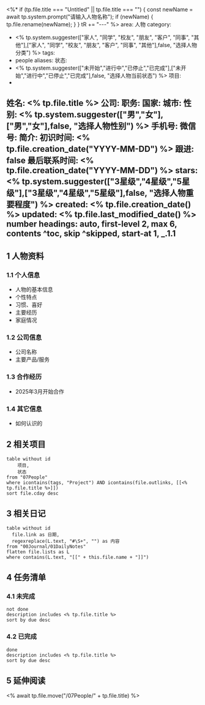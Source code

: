 <%*
if (tp.file.title === "Untitled" || tp.file.title === "") {
    const newName = await tp.system.prompt("请输入人物名称");
    if (newName) {
        tp.file.rename(newName);
    }
}
 tR += "---"
 %>
area: 人物
category:
 - <% tp.system.suggester(["家人", "同学", "校友", "朋友", "客户", "同事", "其他"],["家人", "同学", "校友", "朋友", "客户", "同事", "其他"],false, "选择人物分类") %>
tags:
  - people
aliases: 
状态:
  - <% tp.system.suggester(["未开始","进行中","已停止","已完成"],["未开始","进行中","已停止","已完成"],false, "选择人物当前状态") %>
项目: 
  - 
姓名: <% tp.file.title %>
公司: 
职务: 
国家: 
城市: 
性别: <% tp.system.suggester(["男","女"],["男","女"],false, "选择人物性别") %>
手机号: 
微信号: 
简介: 
初识时间: <% tp.file.creation_date("YYYY-MM-DD") %>
跟进: false
最后联系时间: <% tp.file.creation_date("YYYY-MM-DD") %>
stars: <% tp.system.suggester(["3星级","4星级","5星级"],["3星级","4星级","5星级"],false, "选择人物重要程度") %>
created: <% tp.file.creation_date() %>
updated: <% tp.file.last_modified_date() %>
number headings: auto, first-level 2, max 6, contents ^toc, skip ^skipped, start-at 1, _.1.1
---

## 1 人物资料

### 1.1 个人信息
- 人物的基本信息
- 个性特点
- 习惯、喜好
- 主要经历
- 家庭情况

### 1.2 公司信息
- 公司名称
- 主要产品/服务

### 1.3 合作经历
- 2025年3月开始合作

### 1.4 其它信息
- 如何认识的


## 2 相关项目
```dataview
table without id
	项目,
	状态
from "07People"
where icontains(tags, "Project") AND icontains(file.outlinks, [[<% tp.file.title %>]])
sort file.cday desc
```

## 3 相关日记

```dataview
table without id
  file.link as 日期,
  regexreplace(L.text, "#\S+", "") as 内容
from "00Journal/01DailyNotes"
flatten file.lists as L
where contains(L.text, "[[" + this.file.name + "]]") 
```

## 4 任务清单
### 4.1 未完成
```tasks
not done
description includes <% tp.file.title %>
sort by due desc
```

### 4.2 已完成
```tasks
done
description includes <% tp.file.title %>
sort by due desc
```

## 5 延伸阅读



<% await tp.file.move("/07People/" + tp.file.title) %>